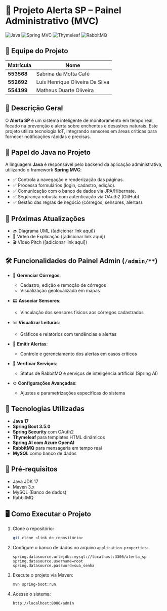 # 🚨 Projeto Alerta SP – Painel Administrativo (MVC)

![Java](https://img.shields.io/badge/-Java-orange?logo=java\&logoColor=white)
![Spring MVC](https://img.shields.io/badge/-Spring%20MVC-green?logo=spring\&logoColor=white)
![Thymeleaf](https://img.shields.io/badge/-Thymeleaf-blue?logo=thymeleaf\&logoColor=white)
![RabbitMQ](https://img.shields.io/badge/-RabbitMQ-ff6600?logo=rabbitmq\&logoColor=white)

## 👥 Equipe do Projeto

| Matrícula  | Nome                              |
|------------|-----------------------------------|
| **553568** | Sabrina da Motta Café            |
| **552692** | Luís Henrique Oliveira Da Silva  |
| **554199** | Matheus Duarte Oliveira          |

## 📌 Descrição Geral

O **Alerta SP** é um sistema inteligente de monitoramento em tempo real, focado na prevenção e alerta sobre enchentes e desastres naturais. Este projeto utiliza tecnologia IoT, integrando sensores em áreas críticas para fornecer notificações rápidas e precisas.

## 🚀 Papel do Java no Projeto

A linguagem **Java** é responsável pelo backend da aplicação administrativa, utilizando o framework **Spring MVC**:

* ✅ Controla a navegação e renderização das páginas.
* ✅ Processa formulários (login, cadastro, edição).
* ✅ Comunicação com o banco de dados via JPA/Hibernate.
* ✅ Segurança robusta com autenticação via OAuth2 (GitHub).
* ✅ Gestão das regras de negócio (córregos, sensores, alertas).

## 📌 Próximas Atualizações

* 🔜 Diagrama UML (\[adicionar link aqui])
* 🎥 Vídeo de Explicação (\[adicionar link aqui])
* 🎬 Vídeo Pitch (\[adicionar link aqui])

## 🛠️ Funcionalidades do Painel Admin (`/admin/**`)

* 🌊 **Gerenciar Córregos**:

    * Cadastro, edição e remoção de córregos
    * Visualização geolocalizada em mapas

* 📟 **Associar Sensores**:

    * Vinculação dos sensores físicos aos córregos cadastrados

* 📊 **Visualizar Leituras**:

    * Gráficos e relatórios com tendências e alertas

* 🚨 **Emitir Alertas**:

    * Controle e gerenciamento dos alertas em casos críticos

* 🔧 **Verificar Serviços**:

    * Status de RabbitMQ e serviços de inteligência artificial (Spring AI)

* ⚙️ **Configurações Avançadas**:

    * Ajustes e parametrizações específicas do sistema

## 🔑 Tecnologias Utilizadas

* **Java 17**
* **Spring Boot 3.5.0**
* **Spring Security** com OAuth2
* **Thymeleaf** para templates HTML dinâmicos
* **Spring AI com Azure OpenAI**
* **RabbitMQ** para mensageria em tempo real
* **MySQL** como banco de dados

## 🚧 Pré-requisitos

* Java JDK 17
* Maven 3.x
* MySQL (Banco de dados)
* RabbitMQ

## 🖥️ Como Executar o Projeto

1. Clone o repositório:

   ```bash
   git clone <link_do_repositório>
   ```

2. Configure o banco de dados no arquivo `application.properties`:

   ```properties
   spring.datasource.url=jdbc:mysql://localhost:3306/alerta_sp
   spring.datasource.username=root
   spring.datasource.password=sua_senha
   ```

3. Execute o projeto via Maven:

   ```bash
   mvn spring-boot:run
   ```

4. Acesse o sistema:

   ```
   http://localhost:8080/admin
   ```



